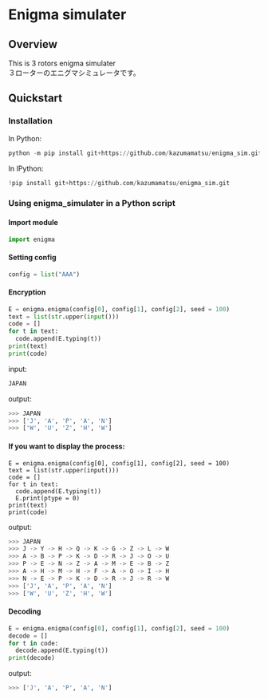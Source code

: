 # Enigma simulater

## Overview

This is 3 rotors enigma simulater  
３ローターのエニグマシミュレータです。  

## Quickstart

### Installation
In Python:
```python
python -m pip install git+https://github.com/kazumamatsu/enigma_sim.git
```
In IPython:
```python
!pip install git+https://github.com/kazumamatsu/enigma_sim.git
```

### Using enigma_simulater in a Python script
#### Import module
```python
import enigma
```

#### Setting config 
```python
config = list("AAA")
```

#### Encryption
```python
E = enigma.enigma(config[0], config[1], config[2], seed = 100)
text = list(str.upper(input()))
code = []
for t in text:
  code.append(E.typing(t))
print(text)
print(code)
```

input:
```python
JAPAN
```

output:
```python
>>> JAPAN
>>> ['J', 'A', 'P', 'A', 'N']
>>> ['W', 'U', 'Z', 'H', 'W']
```

#### If you want to display the process:
```pyhon
E = enigma.enigma(config[0], config[1], config[2], seed = 100)
text = list(str.upper(input()))
code = []
for t in text:
  code.append(E.typing(t))
  E.print(ptype = 0)
print(text)
print(code)
```

output:
```python
>>> JAPAN
>>> J -> Y -> H -> Q -> K -> G -> Z -> L -> W
>>> A -> B -> P -> K -> D -> R -> J -> O -> U
>>> P -> E -> N -> Z -> A -> M -> E -> B -> Z
>>> A -> H -> M -> H -> F -> A -> O -> I -> H
>>> N -> E -> P -> K -> D -> R -> J -> R -> W
>>> ['J', 'A', 'P', 'A', 'N']
>>> ['W', 'U', 'Z', 'H', 'W']
```


#### Decoding
```python
E = enigma.enigma(config[0], config[1], config[2], seed = 100)
decode = []
for t in code:
  decode.append(E.typing(t))
print(decode)
```

output:
```python
>>> ['J', 'A', 'P', 'A', 'N']
```
